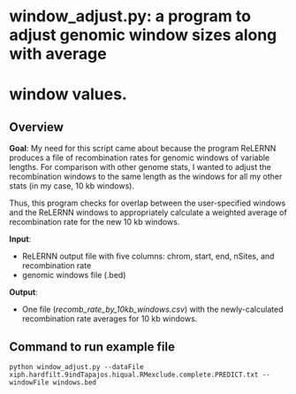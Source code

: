 # window_adjust.py: a program to adjust genomic window sizes along with average 
# window values.


## Overview 

**Goal**: My need for this script came about because the program ReLERNN produces a file of recombination
rates for genomic windows of variable lengths. For comparison with other genome stats, I wanted to adjust the 
recombination windows to the same length as the windows for all my other stats (in my case, 10 kb windows).

Thus, this program checks for overlap between the user-specified windows and the ReLERNN windows to appropriately
calculate a weighted average of recombination rate for the new 10 kb windows.

**Input**: 
- ReLERNN output file with five columns: chrom, start, end, nSites, and recombination rate
- genomic windows file (.bed)

**Output**:
- One file (*recomb_rate_by_10kb_windows.csv*) with the newly-calculated recombination rate averages for 10 kb windows.

## Command to run example file

`python window_adjust.py --dataFile xiph.hardfilt.9indTapajos.hiqual.RMexclude.complete.PREDICT.txt --windowFile windows.bed`

